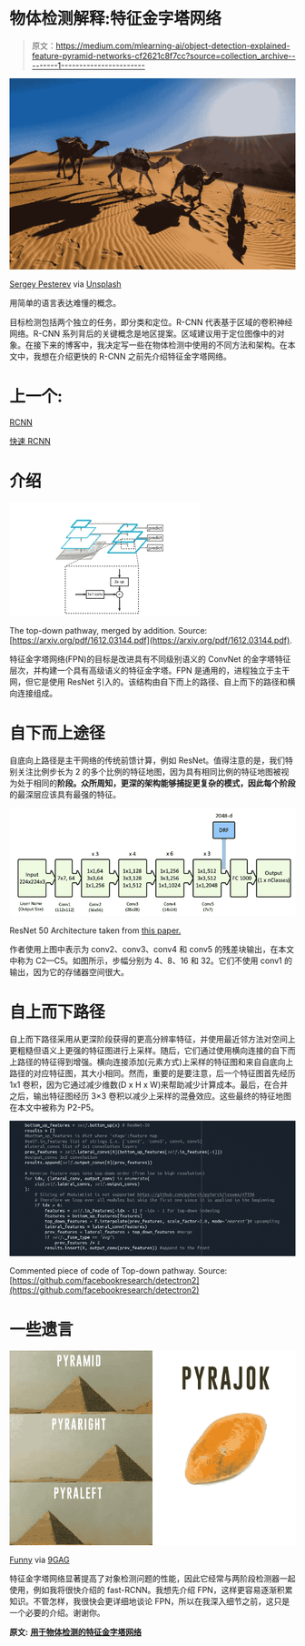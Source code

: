 # 物体检测解释:特征金字塔网络

> 原文：<https://medium.com/mlearning-ai/object-detection-explained-feature-pyramid-networks-cf2621c8f7cc?source=collection_archive---------1----------------------->

![](img/c33d31ffd68a52fb799295b0c3877eb1.png)

[Sergey Pesterev](https://unsplash.com/@sickle) via [Unsplash](https://unsplash.com/photos/dnLmApcmNHg)

用简单的语言表达难懂的概念。

目标检测包括两个独立的任务，即分类和定位。R-CNN 代表基于区域的卷积神经网络。R-CNN 系列背后的关键概念是地区提案。区域建议用于定位图像中的对象。在接下来的博客中，我决定写一些在物体检测中使用的不同方法和架构。在本文中，我想在介绍更快的 R-CNN 之前先介绍特征金字塔网络。

# 上一个:

[RCNN](https://towardsdatascience.com/object-detection-explained-r-cnn-a6c813937a76)

[快速 RCNN](/mlearning-ai/object-detection-explained-fast-r-cnn-bc11e607411f)

# 介绍

![](img/cbdad15a1bdc4c9d679110b235dbcfbc.png)

The top-down pathway, merged by addition. Source: [https://arxiv.org/pdf/1612.03144.pdf](https://arxiv.org/pdf/1612.03144.pdf).

特征金字塔网络(FPN)的目标是改进具有不同级别语义的 ConvNet 的金字塔特征层次，并构建一个具有高级语义的特征金字塔。FPN 是通用的，进程独立于主干网，但它是使用 ResNet 引入的。该结构由自下而上的路径、自上而下的路径和横向连接组成。

# 自下而上途径

自底向上路径是主干网络的传统前馈计算，例如 ResNet。值得注意的是，我们特别关注比例步长为 2 的多个比例的特征地图，因为具有相同比例的特征地图被视为处于相同的**阶段。**众所周知，更深的架构能够捕捉更复杂的模式，因此每个**阶段**的最深层应该具有最强的特征。

![](img/01d1438fa977472104c13a6d44143508.png)

ResNet 50 Architecture taken from [this paper.](https://www.researchgate.net/publication/338603223_Automatic_Hierarchical_Classification_of_Kelps_Using_Deep_Residual_Features)

作者使用上图中表示为 conv2、conv3、conv4 和 conv5 的残差块输出，在本文中称为 C2—C5。如图所示，步幅分别为 4、8、16 和 32。它们不使用 conv1 的输出，因为它的存储器空间很大。

# **自上而下路径**

自上而下路径采用从更深阶段获得的更高分辨率特征，并使用最近邻方法对空间上更粗糙但语义上更强的特征图进行上采样。随后，它们通过使用横向连接的自下而上路径的特征得到增强。横向连接添加(元素方式)上采样的特征图和来自自底向上路径的对应特征图，其大小相同。然而，重要的是要注意，后一个特征图首先经历 1x1 卷积，因为它通过减少维数(D x H x W)来帮助减少计算成本。最后，在合并之后，输出特征图经历 3×3 卷积以减少上采样的混叠效应。这些最终的特征地图在本文中被称为 P2-P5。

![](img/db8e047e3c2ccffd8df575773e8b973a.png)

Commented piece of code of Top-down pathway. Source:[https://github.com/facebookresearch/detectron2](https://github.com/facebookresearch/detectron2)

# **一些遗言**

![](img/9fd8c76370b1fb08616916387649b118.png)

[Funny](https://9gag.com/funny?ref=post-section) via [9GAG](https://9gag.com/gag/aj8nD2q)

特征金字塔网络显著提高了对象检测问题的性能，因此它经常与两阶段检测器一起使用，例如我将很快介绍的 fast-RCNN。我想先介绍 FPN，这样更容易逐渐积累知识。不管怎样，我很快会更详细地谈论 FPN，所以在我深入细节之前，这只是一个必要的介绍。谢谢你。

**原文:** [**用于物体检测的特征金字塔网络**](https://arxiv.org/pdf/1612.03144.pdf)